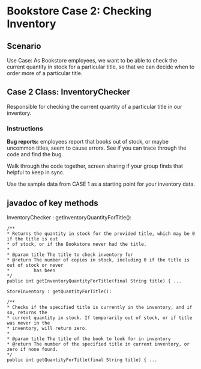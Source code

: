 # Bookstore Case 2: Checking Inventory

Scenario
--------

Use Case: As Bookstore employees, we want to be able to check the current quantity in stock for a particular title, so that we can decide when to order more of a particular title.

Case 2 Class: InventoryChecker
------------------------------

Responsible for checking the current quantity of a particular title in our inventory.

### Instructions

**Bug reports:** employees report that books out of stock, or maybe uncommon titles, seem to cause errors. See if you can trace through the code and find the bug.

Walk through the code together, screen sharing if your group finds that helpful to keep in sync.

Use the sample data from CASE 1 as a starting point for your inventory data.

javadoc of key methods
----------------------

InventoryChecker : getInventoryQuantityForTitle():
```
/**
* Returns the quantity in stock for the provided title, which may be 0 if the title is out
* of stock, or if the Bookstore never had the title.
*
* @param title The title to check inventory for
* @return The number of copies in stock, including 0 if the title is out of stock or never
*         has been
*/
public int getInventoryQuantityForTitle(final String title) { ...

StoreInventory : getQuantityForTitle():

/**
* Checks if the specified title is currently in the inventory, and if so, returns the
* current quantity in stock. If temporarily out of stock, or if title was never in the
* inventory, will return zero.
*
* @param title The title of the book to look for in inventory
* @return The number of the specified title in current inventory, or zero if none found.
*/
public int getQuantityForTitle(final String title) { ...
```
